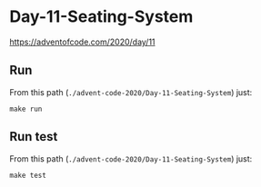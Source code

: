 # Day-11-Seating-System
https://adventofcode.com/2020/day/11

## Run

From this path (`./advent-code-2020/Day-11-Seating-System`) just:

`make run`

## Run test

From this path (`./advent-code-2020/Day-11-Seating-System`) just:

`make test`
